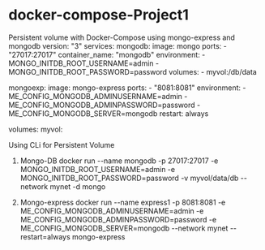 # docker-compose-Project1

Persistent volume with Docker-Compose using mongo-express and mongodb
version: "3"
services:
  mongodb:
    image: mongo
    ports:
      - "27017:27017"
    container_name: "mongodb"
    environment:
      - MONGO_INITDB_ROOT_USERNAME=admin
      - MONGO_INITDB_ROOT_PASSWORD=password
    volumes:
      - myvol:/db/data

  mongoexp:
    image: mongo-express
    ports:
      - "8081:8081"
    environment:
      - ME_CONFIG_MONGODB_ADMINUSERNAME=admin
      - ME_CONFIG_MONGODB_ADMINPASSWORD=password
      - ME_CONFIG_MONGODB_SERVER=mongodb
    restart: always

volumes:
  myvol:


Using CLi for Persistent Volume

1) Mongo-DB
docker run --name mongodb -p 27017:27017 -e MONGO_INITDB_ROOT_USERNAME=admin -e MONGO_INITDB_ROOT_PASSWORD=password -v myvol/data/db --network mynet -d mongo

2) Mongo-express
docker run --name express1 -p 8081:8081 -e ME_CONFIG_MONGODB_ADMINUSERNAME=admin -e ME_CONFIG_MONGODB_ADMINPASSWORD=password -e ME_CONFIG_MONGODB_SERVER=mongodb --network mynet --restart=always  mongo-express

